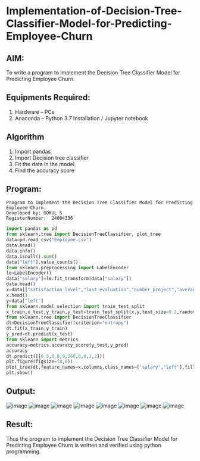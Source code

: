 # Implementation-of-Decision-Tree-Classifier-Model-for-Predicting-Employee-Churn

## AIM:
To write a program to implement the Decision Tree Classifier Model for Predicting Employee Churn.

## Equipments Required:
1. Hardware – PCs
2. Anaconda – Python 3.7 Installation / Jupyter notebook

## Algorithm
1. Import pandas
2. Import Decision tree classifier
3. Fit the data in the model
4. Find the accuracy score

## Program:
```
Program to implement the Decision Tree Classifier Model for Predicting Employee Churn.
Developed by: GOKUL S
RegisterNumber:  24004336
```
```python
import pandas as pd
from sklearn.tree import DecisionTreeClassifier, plot_tree
data=pd.read_csv("Employee.csv")
data.head()
data.info()
data.isnull().sum()
data["left"].value_counts()
from sklearn.preprocessing import LabelEncoder
le=LabelEncoder()
data["salary"]=le.fit_transform(data["salary"])
data.head()
x=data[["satisfaction_level","last_evaluation","number_project","average_montly_hours","time_spend_company","Work_accident","promotion_last_5years","salary"]]
x.head()
y=data["left"]
from sklearn.model_selection import train_test_split
x_train,x_test,y_train,y_test=train_test_split(x,y,test_size=0.2,random_state=100)
from sklearn.tree import DecisionTreeClassifier
dt=DecisionTreeClassifier(criterion="entropy")
dt.fit(x_train,y_train)
y_pred=dt.predict(x_test)
from sklearn import metrics
accuracy=metrics.accuracy_score(y_test,y_pred)
accuracy
dt.predict([[0.5,0.8,9,260,6,0,1,2]])
plt.figure(figsize=(8,6))
plot_tree(dt,feature_names=x.columns,class_names=['salary','left'],filled=True)
plt.show()

```

## Output:
![image](https://github.com/user-attachments/assets/f8e5c5d0-f602-463a-b4da-140a2a26442d)
![image](https://github.com/user-attachments/assets/c8fab2b4-3968-4a5f-a2e0-565fde99f616)
![image](https://github.com/user-attachments/assets/a3beb495-90a1-420b-b10c-0f074ea24dbd)
![image](https://github.com/user-attachments/assets/48e45f6c-12ab-479e-8e9c-d20802196914)
![image](https://github.com/user-attachments/assets/09439818-cd98-415b-8d2d-b076a8b52e9b)
![image](https://github.com/user-attachments/assets/04b71c4c-45c8-48c9-8c01-4af89adf7cce)
![image](https://github.com/user-attachments/assets/54a65e93-0158-450e-8676-b67ad1e36e5e)
![image](https://github.com/user-attachments/assets/9824aa9b-3f55-401d-8bda-01e7a34f3fe2)

## Result:
Thus the program to implement the  Decision Tree Classifier Model for Predicting Employee Churn is written and verified using python programming.
